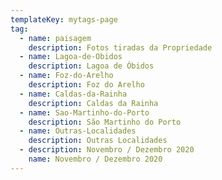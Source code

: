 ```yaml
---
templateKey: mytags-page
tag:
  - name: paisagem
    description: Fotos tiradas da Propriedade
  - name: Lagoa-de-Obidos
    description: Lagoa de Óbidos
  - name: Foz-do-Arelho
    description: Foz do Arelho
  - name: Caldas-da-Rainha
    description: Caldas da Rainha
  - name: Sao-Martinho-do-Porto
    description: São Martinho do Porto
  - name: Outras-Localidades
    description: Outras Localidades
  - description: Novembro / Dezembro 2020
    name: Novembro / Dezembro 2020
---
```

